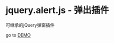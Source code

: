 jquery.alert.js - 弹出插件
====
可继承的jQuery弹窗插件

go to [DEMO](http://dmnote.uinav.cn/codemanager.php?a=list&id=37) 